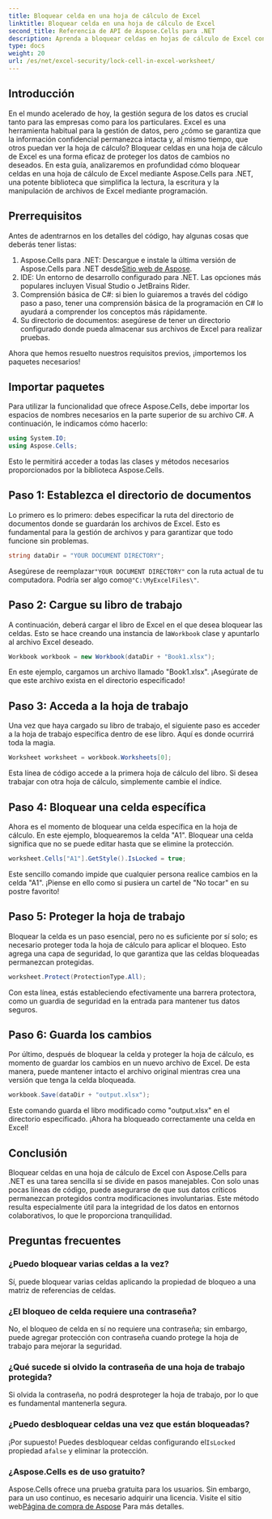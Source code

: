```yaml
---
title: Bloquear celda en una hoja de cálculo de Excel
linktitle: Bloquear celda en una hoja de cálculo de Excel
second_title: Referencia de API de Aspose.Cells para .NET
description: Aprenda a bloquear celdas en hojas de cálculo de Excel con Aspose.Cells para .NET. Tutorial sencillo paso a paso para la gestión segura de datos.
type: docs
weight: 20
url: /es/net/excel-security/lock-cell-in-excel-worksheet/
---
```

## Introducción

En el mundo acelerado de hoy, la gestión segura de los datos es crucial tanto para las empresas como para los particulares. Excel es una herramienta habitual para la gestión de datos, pero ¿cómo se garantiza que la información confidencial permanezca intacta y, al mismo tiempo, que otros puedan ver la hoja de cálculo? Bloquear celdas en una hoja de cálculo de Excel es una forma eficaz de proteger los datos de cambios no deseados. En esta guía, analizaremos en profundidad cómo bloquear celdas en una hoja de cálculo de Excel mediante Aspose.Cells para .NET, una potente biblioteca que simplifica la lectura, la escritura y la manipulación de archivos de Excel mediante programación.

## Prerrequisitos

Antes de adentrarnos en los detalles del código, hay algunas cosas que deberás tener listas:

1. Aspose.Cells para .NET: Descargue e instale la última versión de Aspose.Cells para .NET desde[Sitio web de Aspose](https://releases.aspose.com/cells/net/).
2. IDE: Un entorno de desarrollo configurado para .NET. Las opciones más populares incluyen Visual Studio o JetBrains Rider.
3. Comprensión básica de C#: si bien lo guiaremos a través del código paso a paso, tener una comprensión básica de la programación en C# lo ayudará a comprender los conceptos más rápidamente.
4. Su directorio de documentos: asegúrese de tener un directorio configurado donde pueda almacenar sus archivos de Excel para realizar pruebas.

Ahora que hemos resuelto nuestros requisitos previos, ¡importemos los paquetes necesarios!

## Importar paquetes

Para utilizar la funcionalidad que ofrece Aspose.Cells, debe importar los espacios de nombres necesarios en la parte superior de su archivo C#. A continuación, le indicamos cómo hacerlo:

```csharp
using System.IO;
using Aspose.Cells;
```

Esto le permitirá acceder a todas las clases y métodos necesarios proporcionados por la biblioteca Aspose.Cells.

## Paso 1: Establezca el directorio de documentos

Lo primero es lo primero: debes especificar la ruta del directorio de documentos donde se guardarán los archivos de Excel. Esto es fundamental para la gestión de archivos y para garantizar que todo funcione sin problemas. 

```csharp
string dataDir = "YOUR DOCUMENT DIRECTORY";
```

 Asegúrese de reemplazar`"YOUR DOCUMENT DIRECTORY"` con la ruta actual de tu computadora. Podría ser algo como`@"C:\MyExcelFiles\"`.

## Paso 2: Cargue su libro de trabajo

 A continuación, deberá cargar el libro de Excel en el que desea bloquear las celdas. Esto se hace creando una instancia de la`Workbook` clase y apuntarlo al archivo Excel deseado.

```csharp
Workbook workbook = new Workbook(dataDir + "Book1.xlsx");
```

En este ejemplo, cargamos un archivo llamado "Book1.xlsx". ¡Asegúrate de que este archivo exista en el directorio especificado!

## Paso 3: Acceda a la hoja de trabajo

Una vez que haya cargado su libro de trabajo, el siguiente paso es acceder a la hoja de trabajo específica dentro de ese libro. Aquí es donde ocurrirá toda la magia. 

```csharp
Worksheet worksheet = workbook.Worksheets[0];
```

Esta línea de código accede a la primera hoja de cálculo del libro. Si desea trabajar con otra hoja de cálculo, simplemente cambie el índice.

## Paso 4: Bloquear una celda específica 

Ahora es el momento de bloquear una celda específica en la hoja de cálculo. En este ejemplo, bloquearemos la celda "A1". Bloquear una celda significa que no se puede editar hasta que se elimine la protección.

```csharp
worksheet.Cells["A1"].GetStyle().IsLocked = true;
```

Este sencillo comando impide que cualquier persona realice cambios en la celda "A1". ¡Piense en ello como si pusiera un cartel de "No tocar" en su postre favorito!

## Paso 5: Proteger la hoja de trabajo

Bloquear la celda es un paso esencial, pero no es suficiente por sí solo; es necesario proteger toda la hoja de cálculo para aplicar el bloqueo. Esto agrega una capa de seguridad, lo que garantiza que las celdas bloqueadas permanezcan protegidas.

```csharp
worksheet.Protect(ProtectionType.All);
```

Con esta línea, estás estableciendo efectivamente una barrera protectora, como un guardia de seguridad en la entrada para mantener tus datos seguros.

## Paso 6: Guarda los cambios

Por último, después de bloquear la celda y proteger la hoja de cálculo, es momento de guardar los cambios en un nuevo archivo de Excel. De esta manera, puede mantener intacto el archivo original mientras crea una versión que tenga la celda bloqueada.

```csharp
workbook.Save(dataDir + "output.xlsx");
```

Este comando guarda el libro modificado como "output.xlsx" en el directorio especificado. ¡Ahora ha bloqueado correctamente una celda en Excel!

## Conclusión

Bloquear celdas en una hoja de cálculo de Excel con Aspose.Cells para .NET es una tarea sencilla si se divide en pasos manejables. Con solo unas pocas líneas de código, puede asegurarse de que sus datos críticos permanezcan protegidos contra modificaciones involuntarias. Este método resulta especialmente útil para la integridad de los datos en entornos colaborativos, lo que le proporciona tranquilidad.

## Preguntas frecuentes

### ¿Puedo bloquear varias celdas a la vez?
Sí, puede bloquear varias celdas aplicando la propiedad de bloqueo a una matriz de referencias de celdas.

### ¿El bloqueo de celda requiere una contraseña?
No, el bloqueo de celda en sí no requiere una contraseña; sin embargo, puede agregar protección con contraseña cuando protege la hoja de trabajo para mejorar la seguridad.

### ¿Qué sucede si olvido la contraseña de una hoja de trabajo protegida?
Si olvida la contraseña, no podrá desproteger la hoja de trabajo, por lo que es fundamental mantenerla segura.

### ¿Puedo desbloquear celdas una vez que están bloqueadas?
 ¡Por supuesto! Puedes desbloquear celdas configurando el`IsLocked` propiedad a`false` y eliminar la protección.

### ¿Aspose.Cells es de uso gratuito?
 Aspose.Cells ofrece una prueba gratuita para los usuarios. Sin embargo, para un uso continuo, es necesario adquirir una licencia. Visite el sitio web[Página de compra de Aspose](https://purchase.aspose.com/buy) Para más detalles.